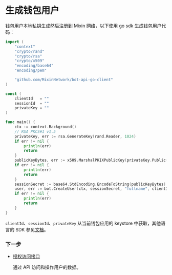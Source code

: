 # 生成钱包用户

钱包用户本地私钥生成然后注册到 Mixin 网络，以下使用 go sdk 生成钱包用户代码：

```go
import (
	"context"
	"crypto/rand"
	"crypto/rsa"
	"crypto/x509"
	"encoding/base64"
	"encoding/pem"

	"github.com/MixinNetwork/bot-api-go-client"
)

const (
	clientId   = ""
	sessionId  = ""
	privateKey = ""
)

func main() {
	ctx := context.Background()
	// RSA PKCS#1 v1.5
	privateKey, err := rsa.GenerateKey(rand.Reader, 1024)
	if err != nil {
		println(err)
		return
	}
	publicKeyBytes, err := x509.MarshalPKIXPublicKey(privateKey.Public())
	if err != nil {
		println(err)
		return
	}
	sessionSecret := base64.StdEncoding.EncodeToString(publicKeyBytes)
	user, err := bot.CreateUser(ctx, sessionSecret, "fullname", clientId, sessionId, privateKey)
	if err != nil {
		println(err)
		return
	}
}
```

`clientId`、`sessionId`、`privateKey` 从当前钱包应用的 keystore 中获取，其他语言的 SDK 参见[文档](../sdk/overview)。

### 下一步

- [授权访问接口](./authentication-token)

  通过 API 访问和操作用户的数据。
